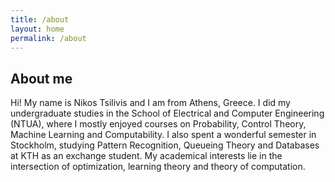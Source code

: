 ```yaml
---
title: /about
layout: home
permalink: /about
---
```


## About me

Hi! My name is Nikos Tsilivis and I am from Athens, Greece. I did my undergraduate studies in the School of Electrical and Computer Engineering (NTUA), where I mostly enjoyed courses on Probability, Control Theory, Machine Learning and Computability. I also spent a wonderful semester in Stockholm, studying Pattern Recognition, Queueing Theory and Databases at KTH as an exchange student. My academical interests lie in the intersection of optimization, learning theory and theory of computation.
